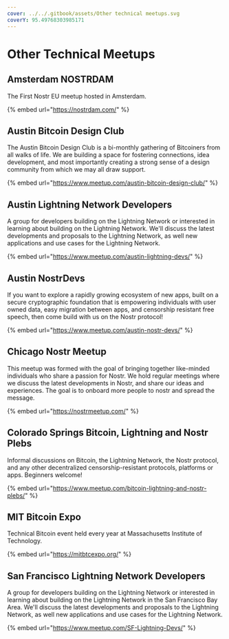 ```yaml
---
cover: ../../.gitbook/assets/Other technical meetups.svg
coverY: 95.49768303985171
---
```


# Other Technical Meetups

## Amsterdam NOSTRDAM

The First Nostr EU meetup hosted in Amsterdam.

{% embed url="https://nostrdam.com/" %}

## Austin Bitcoin Design Club

The Austin Bitcoin Design Club is a bi-monthly gathering of Bitcoiners from all walks of life. We are building a space for fostering connections, idea development, and most importantly creating a strong sense of a design community from which we may all draw support.

{% embed url="https://www.meetup.com/austin-bitcoin-design-club/" %}

## Austin Lightning Network Developers

A group for developers building on the Lightning Network or interested in learning about building on the Lightning Network. We'll discuss the latest developments and proposals to the Lightning Network, as well new applications and use cases for the Lightning Network.

{% embed url="https://www.meetup.com/austin-lightning-devs/" %}

## Austin NostrDevs

If you want to explore a rapidly growing ecosystem of new apps, built on a secure cryptographic foundation that is empowering individuals with user owned data, easy migration between apps, and censorship resistant free speech, then come build with us on the Nostr protocol!

{% embed url="https://www.meetup.com/austin-nostr-devs/" %}

## Chicago Nostr Meetup

This meetup was formed with the goal of bringing together like-minded individuals who share a passion for Nostr. We hold regular meetings where we discuss the latest developments in Nostr, and share our ideas and experiences. The goal is to onboard more people to nostr and spread the message.

{% embed url="https://nostrmeetup.com/" %}

## Colorado Springs Bitcoin, Lightning and Nostr Plebs

Informal discussions on Bitcoin, the Lightning Network, the Nostr protocol, and any other decentralized censorship-resistant protocols, platforms or apps. Beginners welcome!

{% embed url="https://www.meetup.com/bitcoin-lightning-and-nostr-plebs/" %}

## MIT Bitcoin Expo

Technical Bitcoin event held every year at Massachusetts Institute of Technology.

{% embed url="https://mitbtcexpo.org/" %}

## San Francisco Lightning Network Developers

A group for developers building on the Lightning Network or interested in learning about building on the Lightning Network in the San Francisco Bay Area. We'll discuss the latest developments and proposals to the Lightning Network, as well new applications and use cases for the Lightning Network.

{% embed url="https://www.meetup.com/SF-Lightning-Devs/" %}

